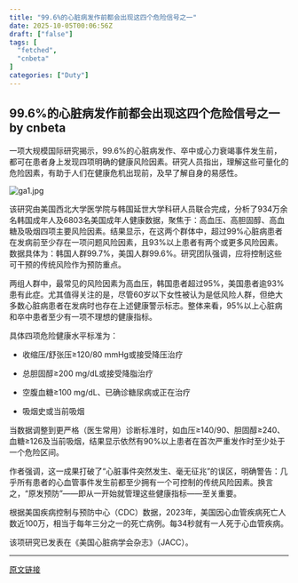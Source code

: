 ```yaml
---
title: "99.6%的心脏病发作前都会出现这四个危险信号之一"
date: 2025-10-05T00:06:56Z
draft: ["false"]
tags: [
  "fetched",
  "cnbeta"
]
categories: ["Duty"]
---
```

99.6%的心脏病发作前都会出现这四个危险信号之一 by cnbeta
------
<div style="margin-top:10px" class="content" id="artibody"><p>一项大规模国际研究揭示，99.6%的心脏病发作、卒中或心力衰竭事件发生前，都可在患者身上发现四项明确的健康风险因素。研究人员指出，理解这些可量化的危险因素，有助于人们在健康危机出现前，及早了解自身的易感性。</p><div class="article-global"></div><p><img src="https://static.cnbetacdn.com/article/2025/1005/4221ee8e080c37b.jpg" title="" alt="ga1.jpg"></p><p>该研究由美国西北大学医学院与韩国延世大学科研人员联合完成，分析了934万余名韩国成年人及6803名美国成年人健康数据，聚焦于：高血压、高胆固醇、高血糖及吸烟四项主要风险因素。结果显示，在这两个群体中，超过99%心脏病患者在发病前至少存在一项问题风险因素，且93%以上患者有两个或更多风险因素。数据具体为：韩国人群99.7%，美国人群99.6%。研究团队强调，应将控制这些可干预的传统风险作为预防重点。</p><p>两组人群中，最常见的风险因素为高血压，韩国患者超过95%，美国患者逾93%患有此症。尤其值得关注的是，尽管60岁以下女性被认为是低风险人群，但绝大多数心脏病患者在发病时也存在上述健康警示标志。整体来看，95%以上心脏病和卒中患者至少有一项不理想的健康指标。</p><p>具体四项危险健康水平标准为：</p><ul class=" list-paddingleft-2"><li><p>收缩压/舒张压≥120/80 mmHg或接受降压治疗</p></li><li><p>总胆固醇≥200 mg/dL或接受降脂治疗</p></li><li><p>空腹血糖≥100 mg/dL、已确诊糖尿病或正在治疗</p></li><li><p>吸烟史或当前吸烟</p></li></ul><p>当数据调整到更严格（医生常用）诊断标准时，如血压≥140/90、胆固醇≥240、血糖≥126及当前吸烟，结果显示依然有90%以上患者在首次严重发作时至少处于一个危险区间。</p><p>作者强调，这一成果打破了“心脏事件突然发生、毫无征兆”的误区，明确警告：几乎所有患者的心血管事件发生前都至少拥有一个可控制的传统风险因素。换言之，“原发预防”——即从一开始就管理这些健康指标——至关重要。</p><p>根据美国疾病控制与预防中心（CDC）数据，2023年，美国因心血管疾病死亡人数近100万，相当于每年三分之一的死亡病例。每34秒就有一人死于心血管疾病。</p><p>该项研究已发表在《美国心脏病学会杂志》（JACC）。</p></div>  
<hr>
<a href="https://m.cnbeta.com.tw/wap/view/1528910.htm",target="_blank" rel="noopener noreferrer">原文链接</a>
